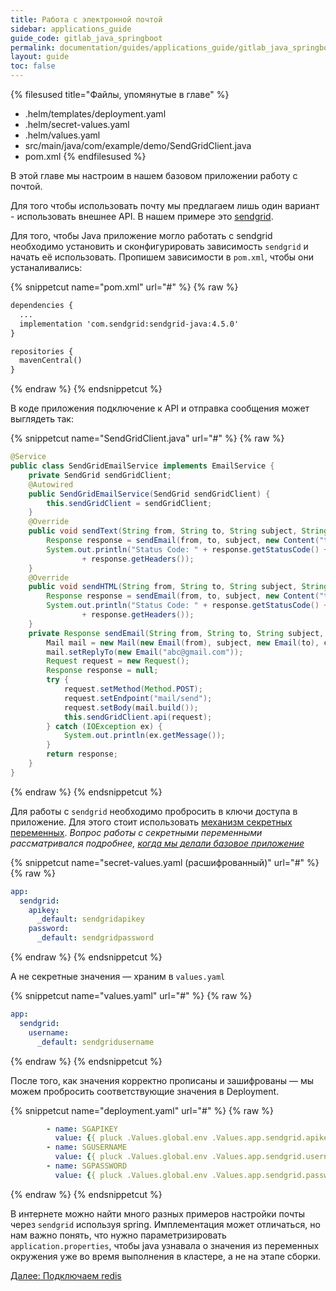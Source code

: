 ```yaml
---
title: Работа с электронной почтой
sidebar: applications_guide
guide_code: gitlab_java_springboot
permalink: documentation/guides/applications_guide/gitlab_java_springboot/060_email.html
layout: guide
toc: false
---
```


{% filesused title="Файлы, упомянутые в главе" %}
- .helm/templates/deployment.yaml
- .helm/secret-values.yaml
- .helm/values.yaml
- src/main/java/com/example/demo/SendGridClient.java
- pom.xml
{% endfilesused %}

В этой главе мы настроим в нашем базовом приложении работу с почтой.

Для того чтобы использовать почту мы предлагаем лишь один вариант - использовать внешнее API. В нашем примере это [sendgrid](https://sendgrid.com/).

Для того, чтобы Java приложение могло работать с sendgrid необходимо установить и сконфигурировать зависимость `sendgrid` и начать её использовать. Пропишем зависимости в `pom.xml`, чтобы они устаналивались:

{% snippetcut name="pom.xml" url="#" %}
{% raw %}
```xml
dependencies {
  ...
  implementation 'com.sendgrid:sendgrid-java:4.5.0'
}

repositories {
  mavenCentral()
}
```
{% endraw %}
{% endsnippetcut %}

В коде приложения подключение к API и отправка сообщения может выглядеть так:

{% snippetcut name="SendGridClient.java" url="#" %}
{% raw %}
```java
@Service
public class SendGridEmailService implements EmailService {
    private SendGrid sendGridClient;
    @Autowired
    public SendGridEmailService(SendGrid sendGridClient) {
        this.sendGridClient = sendGridClient;
    }
    @Override
    public void sendText(String from, String to, String subject, String body) {
        Response response = sendEmail(from, to, subject, new Content("text/plain", body));
        System.out.println("Status Code: " + response.getStatusCode() + ", Body: " + response.getBody() + ", Headers: "
                + response.getHeaders());
    }
    @Override
    public void sendHTML(String from, String to, String subject, String body) {
        Response response = sendEmail(from, to, subject, new Content("text/html", body));
        System.out.println("Status Code: " + response.getStatusCode() + ", Body: " + response.getBody() + ", Headers: "
                + response.getHeaders());
    }
    private Response sendEmail(String from, String to, String subject, Content content) {
        Mail mail = new Mail(new Email(from), subject, new Email(to), content);
        mail.setReplyTo(new Email("abc@gmail.com"));
        Request request = new Request();
        Response response = null;
        try {
            request.setMethod(Method.POST);
            request.setEndpoint("mail/send");
            request.setBody(mail.build());
            this.sendGridClient.api(request);
        } catch (IOException ex) {
            System.out.println(ex.getMessage());
        }
        return response;
    }
}
```
{% endraw %}
{% endsnippetcut %}

Для работы с `sendgrid` необходимо пробросить в ключи доступа в приложение. Для этого стоит использовать [механизм секретных переменных](https://ru.werf.io/documentation/reference/deploy_process/working_with_secrets.html). *Вопрос работы с секретными переменными рассматривался подробнее, [когда мы делали базовое приложение](020_basic.html#secret-values-yaml)*

{% snippetcut name="secret-values.yaml (расшифрованный)" url="#" %}
{% raw %}
```yaml
app:
  sendgrid:
    apikey: 
      _default: sendgridapikey
    password:
      _default: sendgridpassword
```
{% endraw %}
{% endsnippetcut %}

А не секретные значения — храним в `values.yaml`

{% snippetcut name="values.yaml" url="#" %}
{% raw %}
```yaml
app:
  sendgrid:
    username:
      _default: sendgridusername
```
{% endraw %}
{% endsnippetcut %}

После того, как значения корректно прописаны и зашифрованы — мы можем пробросить соответствующие значения в Deployment.

{% snippetcut name="deployment.yaml" url="#" %}
{% raw %}
```yaml
        - name: SGAPIKEY
          value: {{ pluck .Values.global.env .Values.app.sendgrid.apikey | first | default .Values.app.sendgrid.apikey._default | quote }} 
        - name: SGUSERNAME
          value: {{ pluck .Values.global.env .Values.app.sendgrid.username | first | default .Values.app.sendgrid.username._default | quote }}
        - name: SGPASSWORD
          value: {{ pluck .Values.global.env .Values.app.sendgrid.password | first | default .Values.app.sendgrid.password._default | quote }}
```
{% endraw %}
{% endsnippetcut %}

В интернете можно найти много разных примеров настройки почты через `sendgrid` используя spring. Имплементация может отличаться, но нам важно понять, что нужно параметризировать `application.properties`, чтобы java узнавала о значения из переменных окружения уже во время выполнения в кластере, а не на этапе сборки.

<div>
    <a href="070_redis.html" class="nav-btn">Далее: Подключаем redis</a>
</div>
